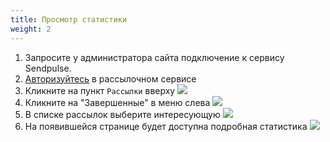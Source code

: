 ```yaml
---
title: Просмотр статистики
weight: 2
---
```


1. Запросите у администратора сайта подключение к сервису Sendpulse.
1. [Авторизуйтесь](../auth) в рассылочном сервисе
1. Кликните на пункт `Рассылки` вверху ![](../img/dashamail_mailout_list_link.png) 
1. Кликните на "Завершенные" в меню слева ![](../img/dashamail_completed_campaigns_link.png)
1. В списке рассылок выберите интересующую ![](../img/dashamail_completed_campaigns_list.png)
1. На появившейся странице будет доступна подробная статистика ![](../img/dashamail_stats_page.png)